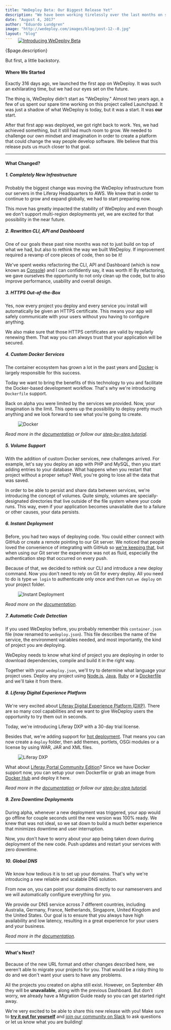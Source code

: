 ```yaml
---
title: "WeDeploy Beta: Our Biggest Release Yet"
description: "We have been working tirelessly over the last months on some huge changes to WeDeploy, and today is the day we can finally tell you all about them."
date: "August 4, 2017"
author: "Eduardo Lundgren"
image: "http://wedeploy.com/images/blog/post-12--0.jpg"
layout: "blog"
---
```


<article>

<a href="https://console.wedeploy.com" target="_blank">
  <figure style="margin-top: -1.5rem">
    <img src="/images/blog/post-12--0.jpg" alt="Introducing WeDeploy Beta">
  </figure>
</a>

{$page.description}

But first, a little backstory.

#### Where We Started

Exactly 316 days ago, we launched the first app on WeDeploy. It was such an exhilarating time, but we had our eyes set on the future.

The thing is, WeDeploy didn't start as "WeDeploy." Almost two years ago, a few of us spent our spare time working on this project called Launchpad. It was just a shadow of what WeDeploy is today, but it was a start. It was **our** start.

After that first app was deployed, we got right back to work. Yes, we had achieved something, but it still had much room to grow. We needed to challenge our own mindset and imagination in order to create a platform that could change the way people develop software. We believe that this release puts us much closer to that goal.

---

#### What Changed?

##### 1. Completely New Infrastructure

Probably the biggest change was moving the WeDeploy infrastructure from our servers in the Liferay Headquarters to AWS. We knew that in order to continue to grow and expand globally, we had to start preparing now.

This move has greatly impacted the stability of WeDeploy and even though we don't support multi-region deployments yet, we are excited for that possibility in the near future.

##### 2. Rewritten CLI, API and Dashboard

One of our goals these past nine months was not to just build on top of what we had, but also to rethink the way we built WeDeploy. If improvement required a revamp of core pieces of code, then so be it!

We've spent weeks refactoring the CLI, API and Dashboard (which is now known as [Console](https://console.wedeploy.com)) and I can confidently say, it was worth it! By refactoring, we gave ourselves the opportunity to not only clean up the code, but to also improve performance, usability and overall design.

##### 3. HTTPS Out-of-the-Box

Yes, now every project you deploy and every service you install will automatically be given an HTTPS certificate. This means your app will safely communicate with your users without you having to configure anything.

We also make sure that those HTTPS certificates are valid by regularly renewing them. That way you can always trust that your application will be secured.

##### 4. Custom Docker Services

The container ecosystem has grown a lot in the past years and [Docker](https://www.docker.com/) is largely responsible for this success.

Today we want to bring the benefits of this technology to you and facilitate the Docker-based development workflow. That's why we're introducing `Dockerfile` support.

Back on alpha you were limited by the services we provided. Now, your imagination is the limit. This opens up the possibility to deploy pretty much anything and we look forward to see what you're going to create.

<figure>
  <img src="/images/blog/post-12--docker.gif" alt="Docker">
</figure>

*Read more in the [documentation](/docs/deploy/deploying-docker/) or follow our [step-by-step tutorial](/tutorials/docker/get-started/).*

##### 5. Volume Support

With the addition of custom Docker services, new challenges arrived. For example, let's say you deploy an app with PHP and MySQL, then you start adding entries to your database. What happens when you restart that project without a proper setup? Well, you're going to lose all the data that was saved.

In order to be able to persist and share data between services, we're introducing the concept of volumes. Quite simply, volumes are specially-designated directories that live outside of the file system where your code runs. This way, even if your application becomes unavailable due to a failure or other causes, your data persists.

##### 6. Instant Deployment

Before, you had two ways of deploying code. You could either connect with GitHub or create a remote pointing to our Git server. We noticed that people loved the convenience of integrating with GitHub so [we're keeping that](/docs/deploy/continuous-deployment/), but when using our Git server the experience was not as fluid, especially the authentication step that occurred on every push.

Because of that, we decided to rethink our CLI and introduce a new deploy command. Now you don't need to rely on Git for every deploy. All you need to do is type `we login` to authenticate only once and then run `we deploy` on your project folder.

<figure>
  <img src="/images/blog/post-12--instant-deployment.gif" alt="Instant Deployment">
</figure>

*Read more on the [documentation](/docs/deploy/getting-started/).*

##### 7. Automatic Code Detection

If you used WeDeploy before, you probably remember this `container.json` file (now renamed to `wedeploy.json`). This file describes the name of the service, the environment variables needed, and most importantly, the kind of project you are deploying.

WeDeploy needs to know what kind of project you are deploying in order to download dependencies, compile and build it in the right way.

Together with your `wedeploy.json`, we'll try to determine what language your project uses. Deploy any project using [Node.js](/docs/deploy/deploying-nodejs/), [Java](/docs/deploy/deploying-java/), [Ruby](/docs/deploy/deploying-ruby/) or a [Dockerfile](/docs/deploy/deploying-docker/) and we'll take it from there.

##### 8. Liferay Digital Experience Platform

We're very excited about [Liferay Digital Experience Platform (DXP)](https://www.liferay.com/digital-experience-platform). There are so many cool capabilities and we want to give WeDeploy users the opportunity to try them out in seconds.

Today, we're introducing Liferay DXP with a 30-day trial license.

Besides that, we're adding support for [hot deployment](https://dev.liferay.com/discover/portal/-/knowledge_base/7-0/installing-apps-manually). That means you can now create a `deploy` folder, then add themes, portlets, OSGi modules or a license by using WAR, JAR and XML files.

<figure>
  <img src="/images/blog/post-12--liferay-dxp.gif" alt="Liferay DXP">
</figure>

What about [Liferay Portal Community Edition](https://web.liferay.com/community/liferay-projects/liferay-portal/overview)? Since we have Docker support now, you can setup your own Dockerfile or grab an image from [Docker Hub](https://hub.docker.com/r/liferay/portal/) and deploy it here.

*Read more in the [documentation](/docs/deploy/deploying-liferay-dxp/) or follow our [step-by-step tutorial](/tutorials/liferay-dxp/get-started/).*

##### 9. Zero Downtime Deployments

During alpha, whenever a new deployment was triggered, your app would go offline for couple seconds until the new version was 100% ready. We knew that was not ideal, so we sat down to build a much better experience that minimizes downtime and user interruption.

Now, you don't have to worry about your app being taken down during deployment of the new code. Push updates and restart your services with zero downtime.

##### 10. Global DNS

We know how tedious it is to set up your domains. That's why we're introducing a new reliable and scalable DNS solution.

From now on, you can point your domains directly to our nameservers and we will automatically configure everything for you.

We provide our DNS service across 7 different countries, including Australia, Germany, France, Netherlands, Singapore, United Kingdom and the United States. Our goal is to ensure that you always have high availability and low latency, resulting in a great experience for your users and your business.

*Read more in the [documentation](/docs/intro/custom-domains/#2).*

---

#### What's Next?

Because of the new URL format and other changes described here, we weren't able to migrate your projects for you. That would be a risky thing to do and we don't want your users to have any problems.

All the projects you created on alpha still exist. However, on September 4th they will be **unavailable**, along with the previous Dashboard. But don't worry, we already have a Migration Guide ready so you can get started right away.

We're very excited to be able to share this new release with you! Make sure to **[try it out for yourself](https://console.wedeploy.com)** and [join our community on Slack](https://chat.wedeploy.com) to ask questions or let us know what you are building!

</article>
